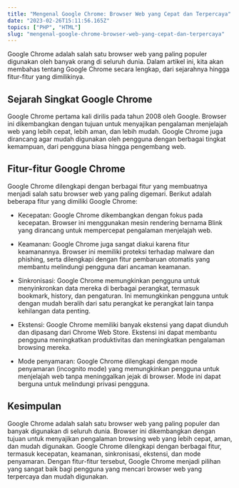 ```yaml
---
title: "Mengenal Google Chrome: Browser Web yang Cepat dan Terpercaya"
date: "2023-02-26T15:11:56.165Z"
topics: ["PHP", "HTML"]
slug: "mengenal-google-chrome-browser-web-yang-cepat-dan-terpercaya"
---
```


Google Chrome adalah salah satu browser web yang paling populer digunakan oleh banyak orang di seluruh dunia. Dalam artikel ini, kita akan membahas tentang Google Chrome secara lengkap, dari sejarahnya hingga fitur-fitur yang dimilikinya.

## Sejarah Singkat Google Chrome

Google Chrome pertama kali dirilis pada tahun 2008 oleh Google. Browser ini dikembangkan dengan tujuan untuk menyajikan pengalaman menjelajah web yang lebih cepat, lebih aman, dan lebih mudah. Google Chrome juga dirancang agar mudah digunakan oleh pengguna dengan berbagai tingkat kemampuan, dari pengguna biasa hingga pengembang web.

## Fitur-fitur Google Chrome

Google Chrome dilengkapi dengan berbagai fitur yang membuatnya menjadi salah satu browser web yang paling digemari. Berikut adalah beberapa fitur yang dimiliki Google Chrome:

- Kecepatan: Google Chrome dikembangkan dengan fokus pada kecepatan. Browser ini menggunakan mesin rendering bernama Blink yang dirancang untuk mempercepat pengalaman menjelajah web.

- Keamanan: Google Chrome juga sangat diakui karena fitur keamanannya. Browser ini memiliki proteksi terhadap malware dan phishing, serta dilengkapi dengan fitur pembaruan otomatis yang membantu melindungi pengguna dari ancaman keamanan.

- Sinkronisasi: Google Chrome memungkinkan pengguna untuk menyinkronkan data mereka di berbagai perangkat, termasuk bookmark, history, dan pengaturan. Ini memungkinkan pengguna untuk dengan mudah beralih dari satu perangkat ke perangkat lain tanpa kehilangan data penting.

- Ekstensi: Google Chrome memiliki banyak ekstensi yang dapat diunduh dan dipasang dari Chrome Web Store. Ekstensi ini dapat membantu pengguna meningkatkan produktivitas dan meningkatkan pengalaman browsing mereka.

- Mode penyamaran: Google Chrome dilengkapi dengan mode penyamaran (incognito mode) yang memungkinkan pengguna untuk menjelajah web tanpa meninggalkan jejak di browser. Mode ini dapat berguna untuk melindungi privasi pengguna.

## Kesimpulan

Google Chrome adalah salah satu browser web yang paling populer dan banyak digunakan di seluruh dunia. Browser ini dikembangkan dengan tujuan untuk menyajikan pengalaman browsing web yang lebih cepat, aman, dan mudah digunakan. Google Chrome dilengkapi dengan berbagai fitur, termasuk kecepatan, keamanan, sinkronisasi, ekstensi, dan mode penyamaran. Dengan fitur-fitur tersebut, Google Chrome menjadi pilihan yang sangat baik bagi pengguna yang mencari browser web yang terpercaya dan mudah digunakan.
